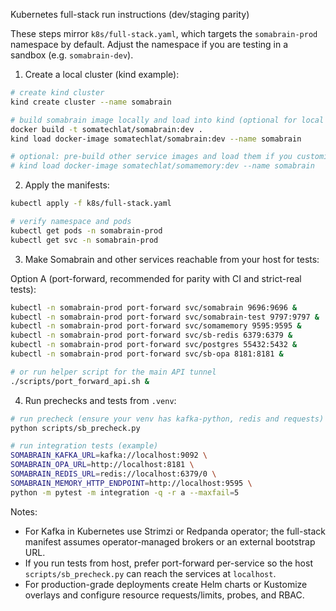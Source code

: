 Kubernetes full-stack run instructions (dev/staging parity)

These steps mirror `k8s/full-stack.yaml`, which targets the `somabrain-prod` namespace by default. Adjust the namespace if you are testing in a sandbox (e.g. `somabrain-dev`).

1) Create a local cluster (kind example):

```bash
# create kind cluster
kind create cluster --name somabrain

# build somabrain image locally and load into kind (optional for local overrides)
docker build -t somatechlat/somabrain:dev .
kind load docker-image somatechlat/somabrain:dev --name somabrain

# optional: pre-build other service images and load them if you customize manifests
# kind load docker-image somatechlat/somamemory:dev --name somabrain
```

2) Apply the manifests:

```bash
kubectl apply -f k8s/full-stack.yaml

# verify namespace and pods
kubectl get pods -n somabrain-prod
kubectl get svc -n somabrain-prod
```

3) Make Somabrain and other services reachable from your host for tests:

Option A (port-forward, recommended for parity with CI and strict-real tests):

```bash
kubectl -n somabrain-prod port-forward svc/somabrain 9696:9696 &
kubectl -n somabrain-prod port-forward svc/somabrain-test 9797:9797 &
kubectl -n somabrain-prod port-forward svc/somamemory 9595:9595 &
kubectl -n somabrain-prod port-forward svc/sb-redis 6379:6379 &
kubectl -n somabrain-prod port-forward svc/postgres 55432:5432 &
kubectl -n somabrain-prod port-forward svc/sb-opa 8181:8181 &

# or run helper script for the main API tunnel
./scripts/port_forward_api.sh &
```

4) Run prechecks and tests from `.venv`:

```bash
# run precheck (ensure your venv has kafka-python, redis and requests)
python scripts/sb_precheck.py

# run integration tests (example)
SOMABRAIN_KAFKA_URL=kafka://localhost:9092 \
SOMABRAIN_OPA_URL=http://localhost:8181 \
SOMABRAIN_REDIS_URL=redis://localhost:6379/0 \
SOMABRAIN_MEMORY_HTTP_ENDPOINT=http://localhost:9595 \
python -m pytest -m integration -q -r a --maxfail=5
```

Notes:
- For Kafka in Kubernetes use Strimzi or Redpanda operator; the full-stack manifest assumes operator-managed brokers or an external bootstrap URL.
- If you run tests from host, prefer port-forward per-service so the host `scripts/sb_precheck.py` can reach the services at `localhost`.
- For production-grade deployments create Helm charts or Kustomize overlays and configure resource requests/limits, probes, and RBAC.
